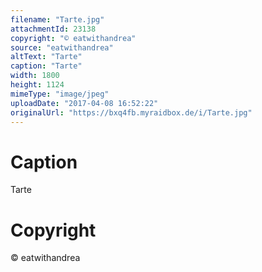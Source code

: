 ```yaml
---
filename: "Tarte.jpg"
attachmentId: 23138
copyright: "© eatwithandrea"
source: "eatwithandrea"
altText: "Tarte"
caption: "Tarte"
width: 1800
height: 1124
mimeType: "image/jpeg"
uploadDate: "2017-04-08 16:52:22"
originalUrl: "https://bxq4fb.myraidbox.de/i/Tarte.jpg"
---
```


# Caption

Tarte

# Copyright

© eatwithandrea
